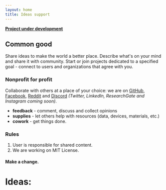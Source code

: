 ```yaml
---
layout: home
title: Ideas support
---
```


**[Project under development](/about)**


## Common good
Share ideas to make the world a better place. Describe what's on your mind and share it with community.  Start or join projects dedicated to a specified goal - connect to users and organizations that agree with you.

### Nonprofit for profit
Collaborate with others at a place of your choice: we are on [GitHub](https://github.com/2donet), [Facebook](https://www.facebook.com/groups/2donet), [Reddit](https://www.reddit.com/r/2donet) and [Discord](https://discord.gg/sYPgWPa) *(Twitter, LinkedIn, ResearchGate and Instagram coming soon)*.
* **feedback** - comment, discuss and collect opinions
* **supplies** - let others help with resources (data, devices, materials,  etc.)
* **cowork** - get things done.
 
### Rules
1. User is responsible for shared content.
2. We are working on MIT License.

#### Make a change.

# Ideas:
